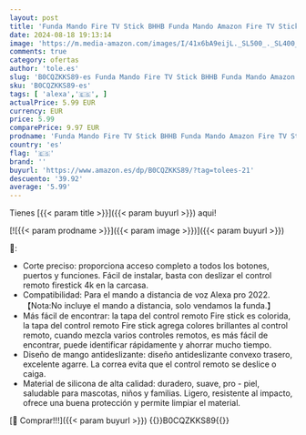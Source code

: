 ```yaml
---
layout: post
title: 'Funda Mando Fire TV Stick BHHB Funda Mando Amazon Fire TV Stick Funda de Silicona Compatible con Mando a Distancia de Voz Alexa Pro 2022  Rojo y Azul '
date: 2024-08-18 19:13:14
image: 'https://m.media-amazon.com/images/I/41x6bA9eijL._SL500_._SL400_.jpg'
comments: true
category: ofertas
author: 'tole.es'
slug: 'B0CQZKKS89-es Funda Mando Fire TV Stick BHHB Funda Mando Amazon Fire TV...'
sku: 'B0CQZKKS89-es'
tags: [ 'alexa','🇪🇸', ]
actualPrice: 5.99 EUR
currency: EUR
price: 5.99
comparePrice: 9.97 EUR
prodname: 'Funda Mando Fire TV Stick BHHB Funda Mando Amazon Fire TV Stick Funda de Silicona Compatible con Mando a Distancia de Voz Alexa Pro 2022  Rojo y Azul '
country: 'es'
flag: '🇪🇸'
brand: ''
buyurl: 'https://www.amazon.es/dp/B0CQZKKS89/?tag=tolees-21'
descuento: '39.92'
average: '5.99'
---
```


Tienes [{{< param title >}}]({{< param buyurl >}}) aqui!

[![{{< param prodname >}}]({{< param image >}})]({{< param buyurl >}})

🔎:

- Corte preciso: proporciona acceso completo a todos los botones, puertos y funciones. Fácil de instalar, basta con deslizar el control remoto firestick 4k en la carcasa.
- Compatibilidad: Para el mando a distancia de voz Alexa pro 2022. 【Nota:No incluye el mando a distancia, solo vendamos la funda.】
- Más fácil de encontrar: la tapa del control remoto Fire stick es colorida, la tapa del control remoto Fire stick agrega colores brillantes al control remoto, cuando mezcla varios controles remotos, es más fácil de encontrar, puede identificar rápidamente y ahorrar mucho tiempo.
- Diseño de mango antideslizante: diseño antideslizante convexo trasero, excelente agarre. La correa evita que el control remoto se deslice o caiga.
- Material de silicona de alta calidad: duradero, suave, pro - piel, saludable para mascotas, niños y familias. Ligero, resistente al impacto, ofrece una buena protección y permite limpiar el material.

[🛒 Comprar!!!]({{< param buyurl >}})
{{<world>}}B0CQZKKS89{{</world>}}
